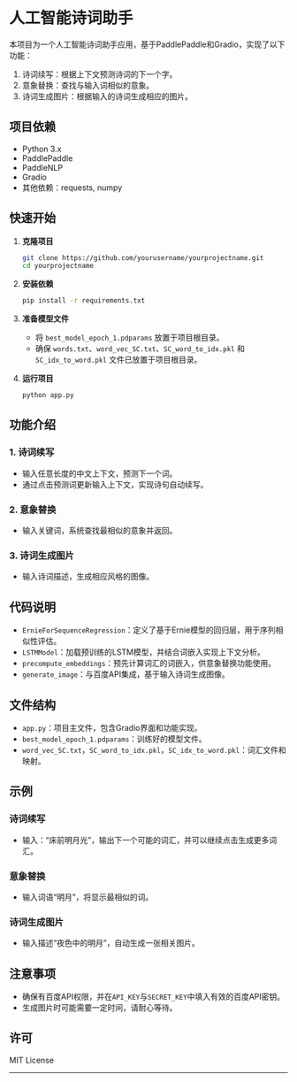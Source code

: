 
# 人工智能诗词助手

本项目为一个人工智能诗词助手应用，基于PaddlePaddle和Gradio，实现了以下功能：
1. 诗词续写：根据上下文预测诗词的下一个字。
2. 意象替换：查找与输入词相似的意象。
3. 诗词生成图片：根据输入的诗词生成相应的图片。

## 项目依赖

- Python 3.x
- PaddlePaddle
- PaddleNLP
- Gradio
- 其他依赖：requests, numpy

## 快速开始

1. **克隆项目**

   ```bash
   git clone https://github.com/yourusername/yourprojectname.git
   cd yourprojectname
   ```

2. **安装依赖**

   ```bash
   pip install -r requirements.txt
   ```

3. **准备模型文件**

   - 将 `best_model_epoch_1.pdparams` 放置于项目根目录。
   - 确保 `words.txt`、`word_vec_SC.txt`、`SC_word_to_idx.pkl` 和 `SC_idx_to_word.pkl` 文件已放置于项目根目录。

4. **运行项目**

   ```bash
   python app.py
   ```

## 功能介绍

### 1. 诗词续写
- 输入任意长度的中文上下文，预测下一个词。
- 通过点击预测词更新输入上下文，实现诗句自动续写。

### 2. 意象替换
- 输入关键词，系统查找最相似的意象并返回。

### 3. 诗词生成图片
- 输入诗词描述，生成相应风格的图像。

## 代码说明

- `ErnieForSequenceRegression`：定义了基于Ernie模型的回归层，用于序列相似性评估。
- `LSTMModel`：加载预训练的LSTM模型，并结合词嵌入实现上下文分析。
- `precompute_embeddings`：预先计算词汇的词嵌入，供意象替换功能使用。
- `generate_image`：与百度API集成，基于输入诗词生成图像。

## 文件结构

- `app.py`：项目主文件，包含Gradio界面和功能实现。
- `best_model_epoch_1.pdparams`：训练好的模型文件。
- `word_vec_SC.txt`，`SC_word_to_idx.pkl`，`SC_idx_to_word.pkl`：词汇文件和映射。

## 示例

### 诗词续写
- 输入：“床前明月光”，输出下一个可能的词汇，并可以继续点击生成更多词汇。

### 意象替换
- 输入词语“明月”，将显示最相似的词。

### 诗词生成图片
- 输入描述“夜色中的明月”，自动生成一张相关图片。

## 注意事项

- 确保有百度API权限，并在`API_KEY`与`SECRET_KEY`中填入有效的百度API密钥。
- 生成图片时可能需要一定时间，请耐心等待。

## 许可
MIT License

---


